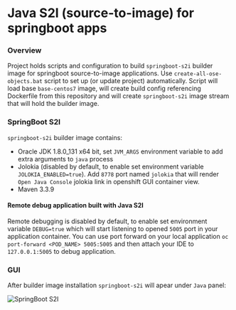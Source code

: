 # Java S2I (source-to-image) for springboot apps

### Overview
Project holds scripts and configuration to build ```springboot-s2i``` builder image for springboot source-to-image applications.
Use ```create-all-ose-objects.bat``` script to set up (or update project) automatically. Script will load base ```base-centos7```
image, will create build config referencing Dockerfile from this repository and will create ```springboot-s2i``` image
stream that will hold the builder image.

### SpringBoot S2I
```springboot-s2i``` builder image contains:
 - Oracle JDK 1.8.0_131 x64 bit, set ```JVM_ARGS``` environment variable to add extra arguments to ```java``` process
 - Jolokia (disabled by default, to enable set environment variable ```JOLOKIA_ENABLED=true```).
   Add ```8778``` port named ```jolokia``` that will render ```Open Java Console``` jolokia link in openshift GUI container view.
 - Maven 3.3.9

#### Remote debug application built with Java S2I
 Remote debugging is disabled by default, to enable set environment variable ```DEBUG=true``` which will start listening to opened ```5005``` port in your application container.
 You can use port forward on your local application ```oc port-forward <POD_NAME> 5005:5005``` and then attach your IDE to ```127.0.0.1:5005``` to debug application.

### GUI

After builder image installation ```springboot-s2i``` will apear under ```Java``` panel:

![SpringBoot S2I](./docs/springboot-s2i-ose.jpg)